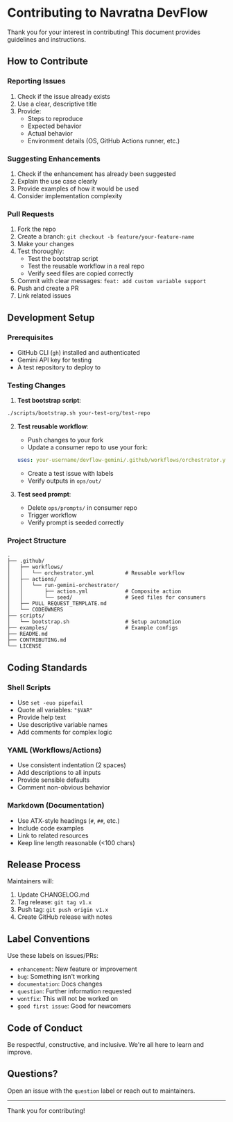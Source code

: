 # Contributing to Navratna DevFlow

Thank you for your interest in contributing! This document provides guidelines and instructions.

## How to Contribute

### Reporting Issues

1. Check if the issue already exists
2. Use a clear, descriptive title
3. Provide:
   - Steps to reproduce
   - Expected behavior
   - Actual behavior
   - Environment details (OS, GitHub Actions runner, etc.)

### Suggesting Enhancements

1. Check if the enhancement has already been suggested
2. Explain the use case clearly
3. Provide examples of how it would be used
4. Consider implementation complexity

### Pull Requests

1. Fork the repo
2. Create a branch: `git checkout -b feature/your-feature-name`
3. Make your changes
4. Test thoroughly:
   - Test the bootstrap script
   - Test the reusable workflow in a real repo
   - Verify seed files are copied correctly
5. Commit with clear messages: `feat: add custom variable support`
6. Push and create a PR
7. Link related issues

## Development Setup

### Prerequisites

- GitHub CLI (`gh`) installed and authenticated
- Gemini API key for testing
- A test repository to deploy to

### Testing Changes

1. **Test bootstrap script**:
```bash
./scripts/bootstrap.sh your-test-org/test-repo
```

2. **Test reusable workflow**:
   - Push changes to your fork
   - Update a consumer repo to use your fork:
   ```yaml
   uses: your-username/devflow-gemini/.github/workflows/orchestrator.yml@your-branch
   ```
   - Create a test issue with labels
   - Verify outputs in `ops/out/`

3. **Test seed prompt**:
   - Delete `ops/prompts/` in consumer repo
   - Trigger workflow
   - Verify prompt is seeded correctly

### Project Structure

```
.
├── .github/
│   ├── workflows/
│   │   └── orchestrator.yml          # Reusable workflow
│   ├── actions/
│   │   └── run-gemini-orchestrator/
│   │       ├── action.yml            # Composite action
│   │       └── seed/                 # Seed files for consumers
│   ├── PULL_REQUEST_TEMPLATE.md
│   └── CODEOWNERS
├── scripts/
│   └── bootstrap.sh                  # Setup automation
├── examples/                         # Example configs
├── README.md
├── CONTRIBUTING.md
└── LICENSE
```

## Coding Standards

### Shell Scripts

- Use `set -euo pipefail`
- Quote all variables: `"$VAR"`
- Provide help text
- Use descriptive variable names
- Add comments for complex logic

### YAML (Workflows/Actions)

- Use consistent indentation (2 spaces)
- Add descriptions to all inputs
- Provide sensible defaults
- Comment non-obvious behavior

### Markdown (Documentation)

- Use ATX-style headings (`#`, `##`, etc.)
- Include code examples
- Link to related resources
- Keep line length reasonable (<100 chars)

## Release Process

Maintainers will:

1. Update CHANGELOG.md
2. Tag release: `git tag v1.x`
3. Push tag: `git push origin v1.x`
4. Create GitHub release with notes

## Label Conventions

Use these labels on issues/PRs:

- `enhancement`: New feature or improvement
- `bug`: Something isn't working
- `documentation`: Docs changes
- `question`: Further information requested
- `wontfix`: This will not be worked on
- `good first issue`: Good for newcomers

## Code of Conduct

Be respectful, constructive, and inclusive. We're all here to learn and improve.

## Questions?

Open an issue with the `question` label or reach out to maintainers.

---

Thank you for contributing!
